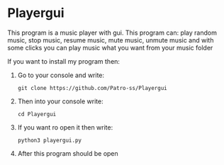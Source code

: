 # Playergui
This program is a music player with gui. This program can: play random music, stop music, resume music, mute music, unmute music and with some clicks you can play music what you want from your music folder


<p>If you want to install my program then:</p>
<ol>
  <li>Go to your console and write: <p><code class="w3-codespan">git clone https://github.com/Patro-ss/Playergui</code></p></li>
  <li>Then into your console write: <p><code class="w3-codespan">cd Playergui</code></p></li>
  <li><p>If you want ro open it then write: <p><code class="w3-codespan">python3 playergui.py</code></p></li>
  <li>After this program should be open</li>
</ol>
